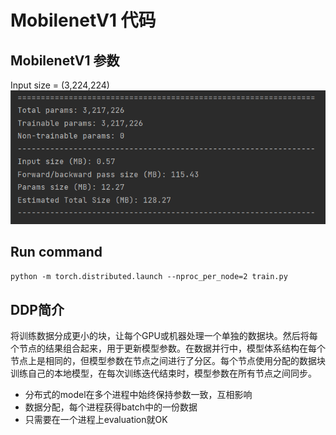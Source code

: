 # MobilenetV1 代码
## MobilenetV1 参数
Input size = (3,224,224)
![](images/Mobilenetv1.png)
## Run command
```python -m torch.distributed.launch --nproc_per_node=2 train.py ```
## DDP简介
 将训练数据分成更小的块，让每个GPU或机器处理一个单独的数据块。然后将每个节点的结果组合起来，用于更新模型参数。在数据并行中，模型体系结构在每个节点上是相同的，但模型参数在节点之间进行了分区。每个节点使用分配的数据块训练自己的本地模型，在每次训练迭代结束时，模型参数在所有节点之间同步。
* 分布式的model在多个进程中始终保持参数一致，互相影响
* 数据分配，每个进程获得batch中的一份数据
* 只需要在一个进程上evaluation就OK
  

